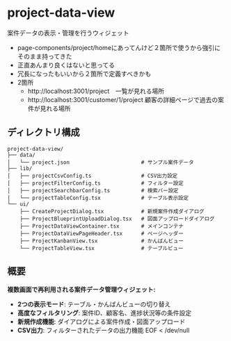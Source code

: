 # project-data-view

案件データの表示・管理を行うウィジェット
- page-components/project/homeにあってんけど２箇所で使うから強引にそのまま持ってきた
- 正直あんまり良くはないと思ってる
- 冗長になったもいいから２箇所で定義すべきかも
- 2箇所
    - http://localhost:3001/project　一覧が見れる場所
    - http://localhost:3001/customer/1/project 顧客の詳細ページで過去の案件が見れる場所

## ディレクトリ構成

```
project-data-view/
├── data/
│   └── project.json                       # サンプル案件データ
├── lib/
│   ├── projectCsvConfig.ts                # CSV出力設定
│   ├── projectFilterConfig.ts             # フィルター設定
│   ├── projectSearchbarConfig.ts          # 検索バー設定
│   └── projectTableConfig.tsx             # テーブル表示設定
└── ui/
    ├── CreateProjectDialog.tsx            # 新規案件作成ダイアログ
    ├── ProjectBlueprintUploadDialog.tsx   # 図面アップロードダイアログ
    ├── ProjectDataViewContainer.tsx       # メインコンテナ
    ├── ProjectDataViewPageHeader.tsx      # ページヘッダー
    ├── ProjectKanbanView.tsx              # かんばんビュー
    └── ProjectTableView.tsx               # テーブルビュー
```

## 概要

**複数画面で再利用される案件データ管理ウィジェット:**
- **2つの表示モード**: テーブル・かんばんビューの切り替え
- **高度なフィルタリング**: 案件ID、顧客名、進捗状況等の条件設定
- **新規作成機能**: ダイアログによる案件作成・図面アップロード
- **CSV出力**: フィルターされたデータの出力機能
EOF < /dev/null